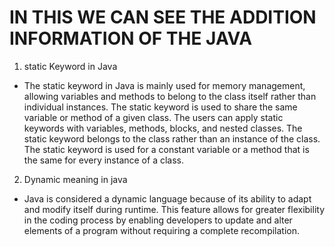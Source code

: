 # IN THIS WE CAN SEE THE ADDITION INFORMATION OF THE JAVA

1. static Keyword in Java

- The static keyword in Java is mainly used for memory management, allowing variables and methods to belong to the class itself rather than individual instances. The static keyword is used to share the same variable or method of a given class. The users can apply static keywords with variables, methods, blocks, and nested classes. The static keyword belongs to the class rather than an instance of the class. The static keyword is used for a constant variable or a method that is the same for every instance of a class.

2. Dynamic meaning in java

- Java is considered a dynamic language because of its ability to adapt and modify itself during runtime. This feature allows for greater flexibility in the coding process by enabling developers to update and alter elements of a program without requiring a complete recompilation.